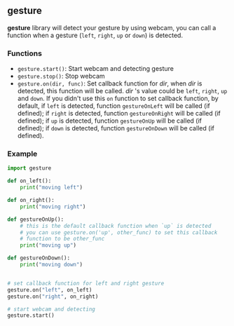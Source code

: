 ## gesture

__gesture__ library will detect your gesture by using webcam, you can call a function when a gesture (`left`, `right`, `up` or `down`) is detected.

### Functions

* `gesture.start()`: Start webcam and detecting gesture
* `gesture.stop()`: Stop webcam
* `gesture.on(dir, func)`: Set callback function for _dir_, when _dir_ is detected, this function will be called. _dir_ 's value could be `left`, `right`, `up` and `down`. If you didn't use this `on` function to set callback function, by default, if `left` is detected, function `gestureOnLeft` will be called (if defined); if `right` is detected, function `gestureOnRight` will be called (if defined); if `up` is detected, function `gestureOnUp` will be called (if defined); if `down` is detected, function `gestureOnDown` will be called (if defined).


### Example
```python
import gesture

def on_left():
    print("moving left")

def on_right():
    print("moving right")

def gestureOnUp():
    # this is the default callback function when `up` is detected
    # you can use gesture.on('up', other_func) to set this callback
    # function to be other_func
    print("moving up")

def gestureOnDown():
    print("moving down")


# set callback function for left and right gesture
gesture.on("left", on_left)
gesture.on("right", on_right)

# start webcam and detecting
gesture.start()
```
